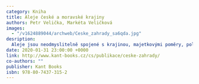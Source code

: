 ```yaml
---
category: Kniha
title: Aleje české a moravské krajiny
authors: Petr Velička, Markéta Veličková
images:
  - "/v1624889044/archweb/Ceske_zahrady_sa6qda.jpg"
desription:
  Aleje jsou neodmyslitelně spojené s krajinou, majetkovými poměry, politikou, financemi a kulturou. Impulzem k sepsání této knihy byl dokumentární film "Aleje jako součást naší krajiny", který vznikl režisérským vedením Ljuby Václavové v roce 2007, na němž se oba autoři spolupodíleli. Od té doby stále přibývá otázek typu: Proč zachovávat aleje? Nejsou příliš nebezpečné? Je důležitý jejich kulturní a historický odkaz? Co znamenají pro paměť krajiny? Je možná v dnešním rychlém světě symbióza automobilů a stromů podél silnic? Na tyto a další otázky hledá kniha odpovědi. Doufáme, že bude pokračováním otevřené debaty tolik diskutovaného a poutavého příběhu alejí.
date: 2020-01-31 23:00:00 +0000
link: http://www.kant-books.cz/cs/publikace/ceske-zahrady/
co-authors: ""
publisher: Kant Books
isbn: 978-80-7437-315-2
---
```

